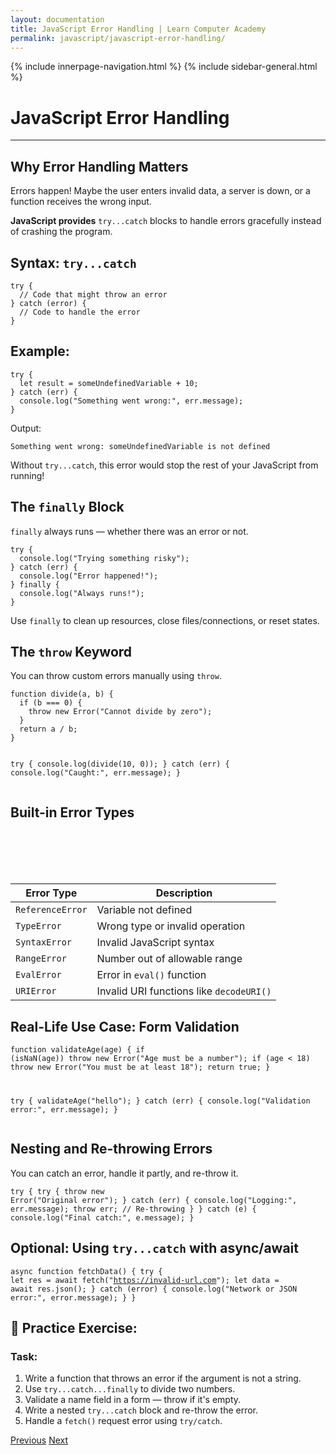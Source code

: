 ```yaml
---
layout: documentation
title: JavaScript Error Handling | Learn Computer Academy
permalink: javascript/javascript-error-handling/
---
```

<div class="loader">
{% include innerpage-navigation.html %}
{% include sidebar-general.html %}
            <div class="page-content">
                <div class="content-wrapper">
                    <div class="row">
                        <div class="col-md-9 content">
                            <!-- Your content goes started here -->
                            <div class="doc-content">
                                <h1>JavaScript Error Handling</h1>
                                <hr>
                                <h2>Why Error Handling Matters</h2>
                                <p>Errors happen! Maybe the user enters invalid data, a server is down, or a function receives the wrong input.</p>
                                <p><strong>JavaScript provides</strong> <code>try...catch</code> blocks to handle errors gracefully instead of crashing the program.</p>
                                <h2><strong>Syntax</strong>: <code>try...catch</code></h2>
                                <pre class="snippet"><code class="js">try {
  // Code that might throw an error
} catch (error) {
  // Code to handle the error
}</code></pre>
                                <h2>Example:</h2>
                                <pre class="snippet"><code class="js">try {
  let result = someUndefinedVariable + 10;
} catch (err) {
  console.log("Something went wrong:", err.message);
}</code></pre>
                                <p>Output:</p>
                                <pre class="snippet"><code class="html">Something went wrong: someUndefinedVariable is not defined</code></pre>   
                                <p>Without <code>try...catch</code>, this error would stop the rest of your JavaScript from running!</p> 
                                <h2>The <code>finally</code> Block</h2>   
                                <p><code>finally</code> always runs — whether there was an error or not.</p>                        
                                <pre class="snippet"><code class="js">try {
  console.log("Trying something risky");
} catch (err) {
  console.log("Error happened!");
} finally {
  console.log("Always runs!");
}</code></pre>
                                <p>Use <code>finally</code> to clean up resources, close files/connections, or reset states.</p>
                                <h2>The <code>throw</code> Keyword</h2>
                                <p>You can throw custom errors manually using <code>throw</code>.</p>
                                <pre class="snippet"><code class="js">function divide(a, b) {
  if (b === 0) {
    throw new Error("Cannot divide by zero");
  }
  return a / b;
}

try {
  console.log(divide(10, 0));
} catch (err) {
  console.log("Caught:", err.message);
}</code></pre>
                                <h2>Built-in Error Types</h2>
                                <table class="table table-striped table-bordered">
                                  <thead class="thead-shades">
                                      <tr>
                                          <th scope="col">Error Type</th>
                                          <th scope="col">Description</th>
                                      </tr>
                                  </thead>
                                  <tbody>
                                      <tr>
                                          <td><code>ReferenceError</code></td>
                                          <td>Variable not defined</td>
                                      </tr> 
                                      <tr>
                                          <td><code>TypeError</code></td>
                                          <td>Wrong type or invalid operation</td>
                                      </tr>                                       
                                      <tr>
                                          <td><code>SyntaxError</code></td>
                                          <td>Invalid JavaScript syntax</td>
                                      </tr>                                       
                                      <tr>
                                          <td><code>RangeError</code></td>
                                          <td>Number out of allowable range</td>
                                      </tr>
                                      <tr>
                                          <td><code>EvalError</code></td>
                                          <td>Error in <code>eval()</code> function</td>
                                      </tr>                                      
                                      <tr>
                                          <td><code>URIError</code></td>
                                          <td>Invalid URI functions like <code>decodeURI()</code></td>
                                      </tr>  
                                  </tbody>
                              </table> 
                              <h2>Real-Life Use Case: Form Validation</h2>
                              <pre class="snippet"><code class="js">function validateAge(age) {
  if (isNaN(age)) throw new Error("Age must be a number");
  if (age &lt; 18) throw new Error("You must be at least 18");
  return true;
}
                              
try {
  validateAge("hello");
} catch (err) {
  console.log("Validation error:", err.message);
}</code></pre>
                              <h2>Nesting and Re-throwing Errors</h2>
                              <p>You can catch an error, handle it partly, and re-throw it.</p>
                              <pre class="snippet"><code class="js">try {
  try {
    throw new Error("Original error");
  } catch (err) {
    console.log("Logging:", err.message);
    throw err; // Re-throwing
  }
} catch (e) {
  console.log("Final catch:", e.message);
}</code></pre>
                              <h2>Optional: Using <code>try...catch</code> with async/await</h2>
                              <pre class="snippet"><code class="js">async function fetchData() {
  try {
    let res = await fetch("https://invalid-url.com");
    let data = await res.json();
  } catch (error) {
    console.log("Network or JSON error:", error.message);
  }
}</code></pre>
                                <h2>🧪 Practice Exercise:</h2>
                                <h3>Task:</h3>
                                <ol>
                                    <li>Write a function that throws an error if the argument is not a string.</li>
                                    <li>Use <code>try...catch...finally</code> to divide two numbers.</li>
                                    <li>Validate a name field in a form — throw if it's empty.</li>
                                    <li>Write a nested <code>try...catch</code> block and re-throw the error.</li>
                                    <li>Handle a <code>fetch()</code> request error using <code>try/catch</code>.</li>
                                </ol>
                            <!-- /.Your content goes ends here -->
                            <div class="footer-btn d-flex justify-content-between">
                                <a href="/javascript/javascript-advanced-events" class="btn"><i class="fas fa-arrow-circle-left"></i>Previous</a>
                                <a href="/javascript/javascript-scope-hoisting" class="btn">Next<i class="fas fa-arrow-circle-right"></i></a>
                            </div>
                            <!-- /.End of footer button -->
                        </div>
                    </div>
                </div>

